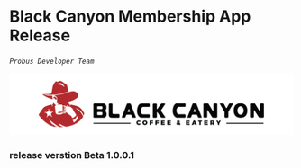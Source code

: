 # Black Canyon Membership App Release
_`Probus Developer Team`_

![gambar logo](assets/images/icon_hor.png)

### release verstion Beta 1.0.0.1






